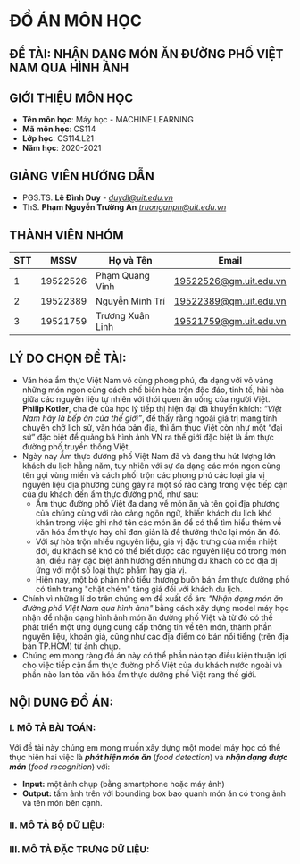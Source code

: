 # **ĐỒ ÁN MÔN HỌC**
## **ĐỀ TÀI:**   NHẬN DẠNG MÓN ĂN ĐƯỜNG PHỐ VIỆT NAM QUA HÌNH ẢNH 

## **GIỚI THIỆU MÔN HỌC**
* **Tên môn học**: Máy học - MACHINE LEARNING
* **Mã môn học**: CS114
* **Lớp học**: CS114.L21
* **Năm học**: 2020-2021

## **GIẢNG VIÊN HƯỚNG DẪN**
* PGS.TS. **Lê Đình Duy** - *duydl@uit.edu.vn*
* ThS. **Phạm Nguyễn Trường An** *truonganpn@uit.edu.vn*

## **THÀNH VIÊN NHÓM**

| STT    | MSSV          | Họ và Tên           | Email                   |
| ------ |---------------| --------------------|-------------------------|
| 1      | 19522526      | Phạm Quang Vinh     |19522526@gm.uit.edu.vn   |
| 2      | 19522389      | Nguyễn Minh Trí     |19522389@gm.uit.edu.vn   |
| 3      | 19521759      | Trương Xuân Linh    |19521759@gm.uit.edu.vn   |

## **LÝ DO CHỌN ĐỀ TÀI:**

* Văn hóa ẩm thực Việt Nam vô cùng phong phú, đa dạng với vô vàng những món ngon cùng cách chế biến hòa trộn độc đáo, tinh tế, hài hòa giữa các nguyên liệu tự nhiên với thói quen ăn uống của người Việt. **Philip Kotler**, cha đẻ của học lý tiếp thị hiện đại đã khuyến khích: *“Việt Nam hãy là bếp ăn của thế giới”*, để thấy rằng ngoài giá trị mang tính chuyên chở lịch sử, văn hóa bản địa, thì ẩm thực Việt còn như một “đại sứ” đặc biệt để quảng bá hình ảnh VN ra thế giới đặc biệt là ẩm thực đường phố truyền thống Việt.
* Ngày nay Ẩm thực đường phố Việt Nam đã và đang thu hút lượng lớn khách du lịch hằng năm, tuy nhiên với sự đa dạng các món ngon cùng tên gọi vùng miền và cách phối trộn các phong phú các loại gia vị nguyên liệu địa phương cũng gây ra một số rào cảng trong việc tiếp cận của du khách đến ẩm thực đường phố, như sau:
   - Ẩm thực đường phố Việt đa dạng về món ăn và tên gọi địa phương của chúng cùng với rào cảng ngôn ngữ, khiến khách du lịch khó khăn trong việc ghi nhớ tên các món ăn để có thể tìm hiểu thêm về văn hóa ẩm thực hay chỉ đơn giản là để thưởng thức lại món ăn đó. 
   - Với sự hòa trộn nhiều nguyên liệu, gia vị đặc trưng của miền nhiệt đới, du khách sẻ khó có thể biết được các nguyên liệu có trong món ăn, điều này đặc biệt ảnh hưởng đến những du khách có cơ địa dị ứng với một số loại thực phẩm hay gia vị.
   - Hiện nay, một bộ phận nhỏ tiểu thương buôn bán ẩm thực đường phố có tình trạng "chặt chém" tăng giá đối với khách du lịch.
* Chính vì những lí do trên chúng em đề xuất đồ án: *"Nhận dạng món ăn đường phố Việt Nam qua hình ảnh"* bằng cách xây dựng model máy học nhận để nhận dạng hình ảnh món ăn đường phố Việt và từ đó có thể phát triển một ứng dụng cung cấp thông tin về tên món, thành phần nguyên liệu, khoản giá, cũng như các địa điểm có bán nổi tiếng (trên địa bàn TP.HCM) từ ảnh chụp. 
* Chúng em mong ràng đồ án này có thể phần nào tạo điều kiện thuận lợi cho việc tiếp cận ẩm thực đường phố Việt của du khách nước ngoài và phần nào lan tỏa văn hóa ẩm thực dường phố Việt rang thế giới.
## **NỘI DUNG ĐỒ ÁN:**
### **I. MÔ TẢ BÀI TOÁN:**
 Với đề tài này chúng em mong muốn xây dựng một model máy học có thể thực hiện hai việc là ***phát hiện món ăn*** (*food detection*) và ***nhận dạng được món*** (*food recognition*) với:
* **Input:** một ảnh chụp (bằng smartphone hoặc máy ảnh)
* **Output:** tấm ảnh trên với bounding box bao quanh món ăn có trong ảnh và tên món bên cạnh.

### **II. MÔ TẢ BỘ DỮ LIỆU:**


### **III. MÔ TẢ ĐẶC TRƯNG DỮ LIỆU:**


